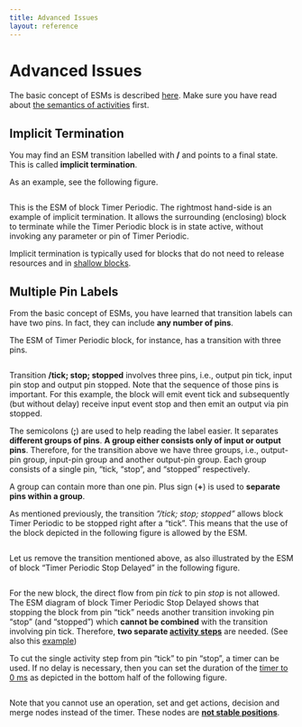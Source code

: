 ```yaml
---
title: Advanced Issues
layout: reference
---
```



<h1><a name="advanced_issues" id="external_interfaces_3advanced_issues">Advanced Issues</a></h1>
<div class="level1">

<p>

The basic concept of ESMs is described <a href="/doc/esm_basic" class="wikilink1" title="doc:esm_basic">here</a>. Make sure you have read about  <a href="/doc/semantics" class="wikilink1" title="doc:semantics">the semantics of activities</a> first. 
</p>

</div>
<!-- SECTION "External Interfaces 3: Advanced Issues" [1-203] -->
<h2><a name="implicit_termination" id="implicit_termination">Implicit Termination</a></h2>
<div class="level2">

<p>

You may find an ESM transition labelled with <strong>/</strong> and points to a final state. This is called <strong>implicit termination</strong>.
</p>

<p>
As an example, see the following figure.
</p>

<p>

<a href="/_detail/doc/implicit-termination.jpg?id=doc%3Aesm_advanced" class="media" title="doc:implicit-termination.jpg"><img src="/_media/doc/implicit-termination.jpg" class="media" alt="" /></a>
</p>

<p>

This is the ESM of block Timer Periodic. The rightmost hand-side is an example of implicit termination.
It allows the surrounding (enclosing) block to terminate while the Timer Periodic block is in state active, without invoking any parameter or pin of Timer Periodic.
</p>

<p>
Implicit termination is typically used for blocks that do not need to release resources and in <a href="/doc/building_blocks" class="wikilink1" title="doc:building_blocks">shallow blocks</a>.
</p>

</div>
<!-- SECTION "Implicit Termination" [204-846] -->
<h2><a name="multiple_pin_labels" id="multiple_pin_labels">Multiple Pin Labels</a></h2>
<div class="level2">

<p>

From the basic concept of ESMs, you have learned that transition labels can have two pins. In fact, they can include <strong>any number of pins</strong>.
</p>

<p>
The ESM of Timer Periodic block, for instance, has a transition with three pins.
</p>

<p>
<a href="/_detail/doc/multiple-pins.jpg?id=doc%3Aesm_advanced" class="media" title="doc:multiple-pins.jpg"><img src="/_media/doc/multiple-pins.jpg" class="media" alt="" /></a>
</p>

<p>
Transition <strong>/tick; stop; stopped</strong> involves three pins, i.e., output pin tick, input pin stop and output pin stopped.
Note that the sequence of those pins is important.
For this example, the block will emit event tick and subsequently (but without delay) receive input event stop and then emit an output via pin stopped.
</p>

<p>
The semicolons (<strong>;</strong>) are used to help reading the label easier.
It separates <strong>different groups of pins</strong>.
<strong>A group either consists only of input or output pins</strong>.
Therefore, for the transition above we have three groups, i.e., output-pin group, input-pin group and another output-pin group.
Each group consists of a single pin, “tick, “stop”, and “stopped” respectively.
</p>

<p>

A group can contain more than one pin. Plus sign (<strong>+</strong>) is used to <strong>separate pins within a group</strong>.
</p>

<p>

As mentioned previously, the transition <em>”/tick; stop; stopped”</em> allows block Timer Periodic to be stopped right after a “tick”.
This means that the use of the block depicted in the following figure is allowed by the ESM.
</p>

<p>
<a href="/_detail/doc/timer-periodic-esm-ok.jpg?id=doc%3Aesm_advanced" class="media" title="doc:timer-periodic-esm-ok.jpg"><img src="/_media/doc/timer-periodic-esm-ok.jpg" class="media" alt="" /></a>
</p>

<p>

Let us remove the transition mentioned above, as also illustrated by the ESM of block “Timer Periodic Stop Delayed” in the following figure.
</p>

<p>
<a href="/_detail/doc/timer-periodic-stop-delayed.png?id=doc%3Aesm_advanced" class="media" title="doc:timer-periodic-stop-delayed.png"><img src="/_media/doc/timer-periodic-stop-delayed.png" class="media" alt="" /></a>
</p>

<p>

For the new block, the direct flow from pin <em>tick</em> to pin <em>stop</em> is not allowed.
The ESM diagram of block Timer Periodic Stop Delayed shows that stopping the block from pin “tick” needs another transition invoking pin “stop” (and “stopped”) which <strong>cannot be combined</strong> with the transition involving pin tick.
Therefore, <strong>two separate <a href="/doc/semantics" class="wikilink1" title="doc:semantics">activity steps</a></strong> are needed. (See also this <a href="/issues/ae1#example_1illegal_synchronous_step" class="wikilink1" title="issues:ae1">example</a>)
</p>

<p>

To cut the single activity step from pin “tick” to pin “stop”, a timer can be used. If no delay is necessary, then you can set the duration of the <a href="/doc/timers#timers_with_0_ms_duration" class="wikilink1" title="doc:timers">timer to 0 ms</a> as depicted in the bottom half of the following figure.
</p>

<p>
<a href="/_detail/doc/timer-periodic-stop-delayed-example.jpg?id=doc%3Aesm_advanced" class="media" title="doc:timer-periodic-stop-delayed-example.jpg"><img src="/_media/doc/timer-periodic-stop-delayed-example.jpg" class="media" alt="" /></a>
</p>

<p>
Note that you cannot use an operation, set and get actions, decision and merge nodes instead of the timer. These nodes are <strong><a href="/doc/semantics#stable_positions" class="wikilink1" title="doc:semantics">not stable positions</a></strong>.
</p>

</div>
<!-- SECTION "Multiple Pin Labels" [847-] -->